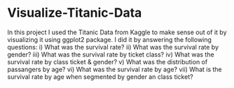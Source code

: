 # Visualize-Titanic-Data 
In this project I used the Titanic Data from Kaggle to make sense out of it by visualizing it using ggplot2 package.
I did it by answering the following questions:
 i) What was the survival rate?
 ii) What was the survival rate by gender?
 iii) What was the survival rate by ticket class?
 iv) What was the survival rate by  class ticket & gender?
 v) What was the distribution of passangers by age?
 vi) What was the survival rate by age?
 vii) What is the survival rate by age when segmented by gender an class ticket?
